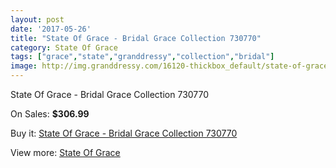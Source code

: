 ```yaml
---
layout: post
date: '2017-05-26'
title: "State Of Grace - Bridal Grace Collection 730770"
category: State Of Grace
tags: ["grace","state","granddressy","collection","bridal"]
image: http://img.granddressy.com/16120-thickbox_default/state-of-grace-bridal-grace-collection-730770.jpg
---
```

State Of Grace - Bridal Grace Collection 730770

On Sales: **$306.99**
<a href="https://www.granddressy.com/en/state-of-grace/15130-state-of-grace-bridal-grace-collection-730770.html"><amp-img layout="responsive" width="600" height="600" src="//img.granddressy.com/16120-thickbox_default/state-of-grace-bridal-grace-collection-730770.jpg" alt="State Of Grace - Bridal Grace Collection 730770 0" /></a>

Buy it: [State Of Grace - Bridal Grace Collection 730770](https://www.granddressy.com/en/state-of-grace/15130-state-of-grace-bridal-grace-collection-730770.html "State Of Grace - Bridal Grace Collection 730770")

View more: [State Of Grace](https://www.granddressy.com/en/209-state-of-grace "State Of Grace")